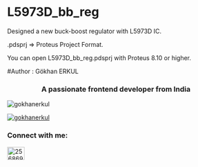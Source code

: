 # L5973D_bb_reg
Designed a new buck-boost regulator with L5973D IC.

.pdsprj => Proteus Project Format.

You can open L5973D_bb_reg.pdsprj with Proteus 8.10 or higher.

#Author : Gökhan ERKUL

<h3 align="center">A passionate frontend developer from India</h3>

<p align="left"> <img src="https://komarev.com/ghpvc/?username=gokhanerkul&label=Profile%20views&color=0e75b6&style=flat" alt="gokhanerkul" /> </p>

<p align="left"> <a href="https://github.com/ryo-ma/github-profile-trophy"><img src="https://github-profile-trophy.vercel.app/?username=gokhanerkul" alt="gokhanerkul" /></a> </p>

<h3 align="left">Connect with me:</h3>
<p align="left">
<a href="https://stackoverflow.com/users/25686966" target="blank"><img align="center" src="https://raw.githubusercontent.com/rahuldkjain/github-profile-readme-generator/master/src/images/icons/Social/stack-overflow.svg" alt="25686966" height="30" width="40" /></a>
</p>
